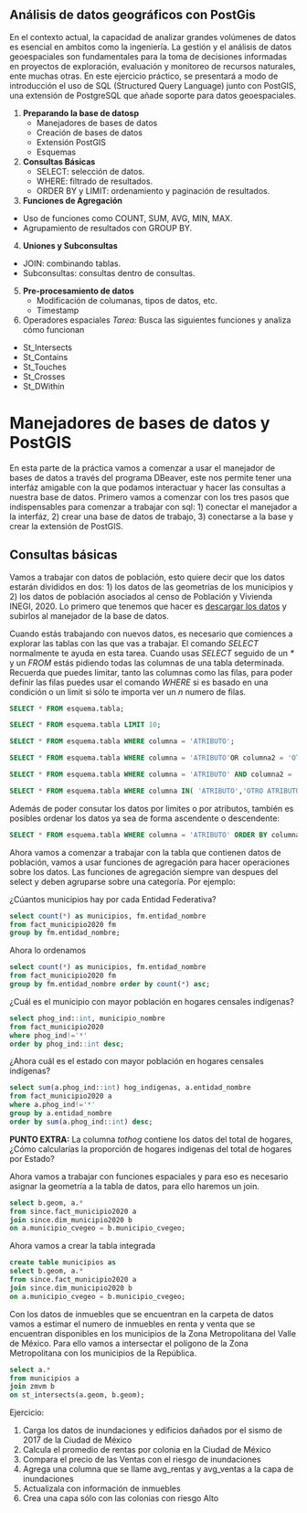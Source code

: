 ## Análisis de datos geográficos con PostGis

En el contexto actual, la capacidad de analizar grandes volúmenes de datos es esencial en ambitos como la ingeniería. La gestión y el análisis de datos geoespaciales son fundamentales para la toma de decisiones informadas en proyectos de exploración, evaluación y monitoreo de recursos naturales, ente muchas otras. En este ejercicio práctico, se presentará a modo de introducción el uso de SQL (Structured Query Language) junto con PostGIS, una extensión de PostgreSQL que añade soporte para datos geoespaciales.

1. __Preparando la base de datosp__
   - Manejadores de bases de datos
   - Creación de bases de datos
   - Extensión PostGIS 
   - Esquemas
2. __Consultas Básicas__
   - SELECT: selección de datos.
   - WHERE: filtrado de resultados.
   - ORDER BY y LIMIT: ordenamiento y paginación de resultados.
3. __Funciones de Agregación__
  - Uso de funciones como COUNT, SUM, AVG, MIN, MAX.
  - Agrupamiento de resultados con GROUP BY.
4. __Uniones y Subconsultas__
  - JOIN: combinando tablas.
  - Subconsultas: consultas dentro de consultas.
5. __Pre-procesamiento de datos__
   - Modificación de columanas, tipos de datos, etc.
   - Timestamp
6. Operadores espaciales
_Tarea:_ Busca las siguientes funciones y analiza cómo funcionan 
  - St_Intersects
  - St_Contains
  - St_Touches
  - St_Crosses
  - St_DWithin
# Manejadores de bases de datos y PostGIS 
En esta parte de la práctica vamos a comenzar a usar el manejador de bases de datos a través del programa DBeaver, este nos permite tener una interfáz amigable con la que podamos interactuar y hacer las consultas a nuestra base de datos. Primero vamos a comenzar con los tres pasos que indispensables para comenzar a trabajar con sql: 1) conectar el manejador a la interfáz, 2) crear una base de datos de trabajo, 3) conectarse a la base y crear la extensión de PostGIS. 

## Consultas básicas ## 

Vamos a trabajar con datos de población, esto quiere decir que los datos estarán divididos en dos: 1) los datos de las geometrías de los municipios y 2) los datos de población asociados al 
censo de Población y Vivienda INEGI, 2020. Lo primero que tenemos que hacer es [descargar los datos](https://github.com) y subirlos al manejador de la base de datos. 

Cuando estás trabajando con nuevos datos, es necesario que comiences a explorar las tablas con las que vas a trabajar. El comando _SELECT_ normalmente te ayuda en esta tarea. Cuando usas _SELECT_ seguido de un _*_ y un _FROM_ estás pidiendo todas las columnas de una tabla determinada. Recuerda que puedes limitar, tanto las columnas como las filas, para poder definir las filas puedes usar el comando _WHERE_ si es basado en una condición o un limit si sólo te importa ver un _n_ numero de filas.    

```sql
SELECT * FROM esquema.tabla; 
```
```sql
SELECT * FROM esquema.tabla LIMIT 10; 
```
```sql
SELECT * FROM esquema.tabla WHERE columna = 'ATRIBUTO'; 
```
```sql
SELECT * FROM esquema.tabla WHERE columna = 'ATRIBUTO'OR columna2 = 'OTRO ATRIBUTO'; 
```
```sql
SELECT * FROM esquema.tabla WHERE columna = 'ATRIBUTO' AND columna2 = 'OTRO ATRIBUTO'; 
```
```sql
SELECT * FROM esquema.tabla WHERE columna IN( 'ATRIBUTO','OTRO ATRIBUTO'); 
```
Además de poder consutar los datos por limites o por atributos, también es posibles ordenar los datos ya sea de forma ascendente o descendente: 

```sql
SELECT * FROM esquema.tabla WHERE columna = 'ATRIBUTO' ORDER BY columna ASC; 
```
Ahora vamos a comenzar a trabajar con la tabla que contienen datos de población, vamos a usar funciones de agregación para hacer operaciones sobre los datos.
Las funciones de agregación siempre van despues del select y deben agruparse sobre una categoría. Por ejemplo: 

¿Cúantos municipios hay por cada Entidad Federativa? 

```sql
select count(*) as municipios, fm.entidad_nombre 
from fact_municipio2020 fm
group by fm.entidad_nombre; 
```
Ahora lo ordenamos
```sql
select count(*) as municipios, fm.entidad_nombre 
from fact_municipio2020 fm
group by fm.entidad_nombre order by count(*) asc; 
```
¿Cuál es el municipio con mayor población en hogares censales indígenas? 
```sql
select phog_ind::int, municipio_nombre
from fact_municipio2020
where phog_ind!='*'
order by phog_ind::int desc;
```
¿Ahora cuál es el estado con mayor población en hogares censales indígenas?
```sql
select sum(a.phog_ind::int) hog_indigenas, a.entidad_nombre 
from fact_municipio2020 a
where a.phog_ind!='*' 
group by a.entidad_nombre
order by sum(a.phog_ind::int) desc;
```
__PUNTO EXTRA:__ La columna _tothog_ contiene los datos del total de hogares, ¿Cómo calcularías la proporción de hogares indigenas del total de hogares por Estado?

Ahora vamos a trabajar con funciones espaciales y para eso es necesario asignar la geometría a la tabla de datos, para ello haremos un join. 
```sql
select b.geom, a.* 
from since.fact_municipio2020 a
join since.dim_municipio2020 b 
on a.municipio_cvegeo = b.municipio_cvegeo;
```
Ahora vamos a crear la tabla integrada 
```sql
create table municipios as
select b.geom, a.* 
from since.fact_municipio2020 a
join since.dim_municipio2020 b 
on a.municipio_cvegeo = b.municipio_cvegeo;
```
Con los datos de inmuebles que se encuentran en la carpeta de datos vamos a estimar el numero de inmuebles en renta y venta que se encuentran disponibles en los municipios de la Zona Metropolitana
del Valle de México. Para ello vamos a intersectar el polígono de la Zona Metropolitana con los municipios de la República. 
```sql
select a.*
from municipios a 
join zmvm b
on st_intersects(a.geom, b.geom);
```
Ejercicio: 

1. Carga los datos de inundaciones y edificios dañados por el sismo de 2017 de la Ciudad de México
2. Calcula el promedio de rentas por colonia en la Ciudad de México
3. Compara el precio de las Ventas con el riesgo de inundaciones
4. Agrega una columna que se llame avg_rentas y avg_ventas a la capa de inundaciones
5. Actualizala con información de inmuebles
6. Crea una capa sólo con las colonias con riesgo Alto



















